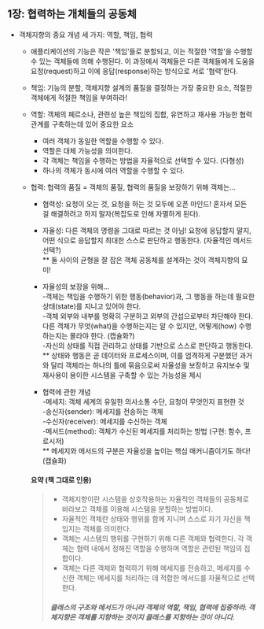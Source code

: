 ## 1장: 협력하는 개체들의 공동체   
   
- 객체지향의 중요 개념 세 가지: 역할, 책임, 협력
  
  - 애플리케이션의 기능은 작은 '책임'들로 분할되고, 이는 적절한 '역할'을 수행할 수 있는 객체들에 의해 수행된다. 이 과정에서 객체들은 다른 객체들에게 도움을 요청(request)하고 이에 응답(response)하는 방식으로 서로 '협력'한다.
   
  - 책임: 기능의 분할, 객체지향 설계의 품질을 결정하는 가장 중요한 요소, 적절한 객체에게 적절한 책임을 부여하라!
    
  - 역할: 객체의 페르소나, 관련성 높은 책임의 집합, 유연하고 재사용 가능한 협력 관계를 구축하는데 있어 중요한 요소
      - 여러 객체가 동일한 역할을 수행할 수 있다.
      - 역할은 대체 가능성을 의미한다.
      - 각 객체는 책임을 수행하는 방법을 자율적으로 선택할 수 있다. (다형성)
      - 하나의 객체가 동시에 여러 역할을 수행할 수 있다.
        
  - 협력: 협력의 품질 = 객체의 품질, 협력의 품질을 보장하기 위해 객체는...
      - 협력성: 요청이 오는 것, 요청을 하는 것 모두에 오픈 마인드! 혼자서 모든 걸 해결하려고 하지 말자(복잡도로 인해 자멸하게 된다).
      - 자율성: 다른 객체의 명령을 그대로 따르는 것 아님! 요청에 응답할지 말지, 어떤 식으로 응답할지 최대한 스스로 판단하고 행동한다. (자율적인 메서드 선택?)   
      ** 둘 사이의 균형을 잘 잡은 객체 공동체를 설계하는 것이 객체지향의 묘미!
        
      - 자율성의 보장을 위해...   
        -객체는 책임을 수행하기 위한 행동(behavior)과, 그 행동을 하는데 필요한 상태(state)를 지니고 있어야 한다.   
        -객체 외부와 내부를 명확히 구분하고 외부의 간섭으로부터 차단해야 한다. 다른 객체가 무엇(what)을 수행하는지는 알 수 있지만, 어떻게(how) 수행하는지는 몰라야 한다. (캡슐화?)   
        -자신의 상태를 직접 관리하고 상태를 기반으로 스스로 판단하고 행동한다.   
        ** 상태와 행동은 곧 데이터와 프로세스이며, 이를 엄격하게 구분했던 과거와 달리 객체라는 하나의 틀에 묶음으로써 자율성을 보장하고 유지보수 및 재사용이 용이한 시스템을 구축할 수 있는 가능성을 제시
        
      - 협력에 관한 개념   
        -메세지: 객체 세계의 유일한 의사소통 수단, 요청이 무엇인지 표현한 것   
        -송신자(sender): 메세지를 전송하는 객체   
        -수신자(receiver): 메세지를 수신하는 객체   
        -메서드(method): 객체가 수신된 메세지를 처리하는 방법 (구현: 함수, 프로시저)   
        ** 메세지와 메서드의 구분은 자율성을 높이는 핵심 매커니즘이기도 하다! (캡슐화)   
 
   
    #### 요약 (책 그대로 인용)
    > - 객체지향이란 시스템을 상호작용하는 자율적인 객체들의 공동체로 바라보고 객체를 이용해 시스템을 분할하는 방법이다.
    > - 자율적인 객체란 상태와 행위를 함께 지니며 스스로 자기 자신을 책임지는 객체를 의미한다.
    > - 객체는 시스템의 행위를 구현하기 위해 다른 객체와 협력한다. 각 객체는 협력 내에서 정해진 역할을 수행하며 역할은 관련된 책임의 집합이다.
    > - 객체는 다른 객체와 협력하기 위해 메세지를 전송하고, 메세지를 수신한 객체는 메세지를 처리하는 데 적합한 메서드를 자율적으로 선택한다.
    >
    > ##### *클래스의 구조와 메서드가 아니라 객체의 역할, 책임, 협력에 집중하라. 객체지향은 객체를 지향하는 것이지 클래스를 지향하는 것이 아니다.*

       
    
        
        
